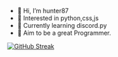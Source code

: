 - 👋 Hi, I’m hunter87
- 👀 Interested in python,css,js
- 🌱 Currently learning discord.py
- 🎯 Aim to be a great Programmer.


[![GitHub Streak](https://github-readme-streak-stats.herokuapp.com/?user=hunter87ff&theme=highcontrast)](https://git.io/streak-stats)

